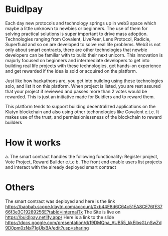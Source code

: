 # Buidlpay

Each day new protocols and technology springs up in web3 space which maybe a little unknown to newbies or beginners. The use of them for solving practical solutions is super important to drive mass adoption. Technologies ranging from Covalent,  LivePeer, Lens Protocol, Radicle, Superfluid and so on are developed to solve real life problems. Web3 is not only about smart contracts, there are other technologies that newbie developers can be familiar with to build their next unicorn. This innovation is majorly focused on beginners and intermediate developers to get into building real life projects with these technologies, get hands-on experience and get rewarded if the idea is sold or acquired on the platform.
 
Just like how hackathons are, you get into building using these technologies solo, and list it on this platform. When project is listed, you are rest assured that your project if reviewed and passes more than 2 votes would be rewarded. This is just an initiative made for Buidlers and to reward them. 

This platform tends to support building decentralized applications on the Klatyn blockchain and also using other techonologies like Covalent e.t.c. It makes use of the trust, and permissionlessness of the blockchain to reward builders


# How it works
a. The smart contract handles the following functionality: Register project, Vote Project, Reward Builder e.t.c
b. The front end enable users list projects and interact with the already deployed smart contract



# Others
The smart contract was deployed and here is the link  https://baobab.scope.klaytn.com/account/0xb44E8d6C64c51EA8CE76fE3766f3e3C19289256E?tabId=internalTx
The Site is live on https://buidlpay.netlify.app/
Here is a link to the slide https://docs.google.com/presentation/d/19DMQna_AUB55_kkEibsGLnSwZd9D0pm0zNxP1gUlxBA/edit?usp=sharing
